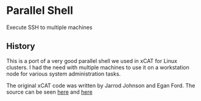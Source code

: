 # Parallel Shell

Execute SSH to multiple machines

## History

This is a port of a very good parallel shell we used in xCAT
for Linux clusters.  I had the need with multiple machines to 
use it on a workstation node for various system administration
tasks. 

The original xCAT code was written by Jarrod Johnson and Egan Ford.
The source can be seen [here](https://sourceforge.net/p/xcat/xcat-core/ci/master/tree/xCAT-client/bin/psh)
and [here](https://sourceforge.net/p/xcat/xcat-core/ci/master/tree/perl-xCAT/xCAT/NodeRange.pm)

